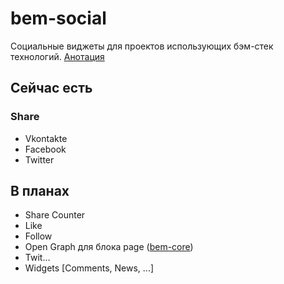 # bem-social

Социальные виджеты для проектов иcпользующих бэм-стек технологий. 
[Анотация](http://clubs.ya.ru/bem/replies.xml?item_no=5634)

## Сейчас есть

### Share

+ Vkontakte
+ Facebook
+ Twitter


## В планах

+ Share Counter
+ Like
+ Follow
+ Open Graph для блока page ([bem-core](http://github.com/bem/bem-core))
+ Twit...
+ Widgets [Comments, News, ...]
